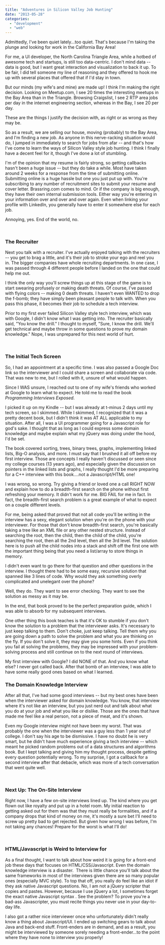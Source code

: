 ```yaml
---
title: "Adventures in Silicon Valley Job Hunting"
date: "2013-05-28"
categories: 
  - "development"
  - "web"
---
```


Admittedly, I've been quiet lately...too quiet. That's because I'm taking the plunge and looking for work in the California Bay Area!

For me, a UI developer, the North Carolina Triangle Area, while a hotbed of awesome tech and startups, is still too data-centric. I don't mind data -- data is good, but I want great interaction and visualization to back it up. To be fair, I did tell someone my line of reasoning and they offered to hook me up with several places that offered that if I'd stay in town.

But our minds (my wife's and mine) are made up! I think I'm making the right decision. Looking on Meetup.com, I see 20 times the interesting meetups in the Bay Area than in the Triangle. Browsing Craigslist, I see 2 RTP area jobs per day in the internet engineering section, whereas in the Bay, I see 20 per day.

These are the things I justify the decision with, as right or as wrong as they may be.

So as a result, we are selling our house, moving (probably) to the Bay Area, and I'm finding a new job. As anyone in this nerve-racking situation would do, I jumped in immediately to search for jobs from afar -- and that's how I've come to learn the ways of Silicon Valley style job hunting. I think I finally have a decent feel for it, though I've done a lot of stumbling.

I'm of the opinion that my resume is fairly strong, so getting callbacks hasn't been a huge issue -- but they do take a while. Most have taken around 2 weeks for a response from the time of submitting online. Submitting online is a huge hassle but one you just put up with. You're subscribing to any number of recruitment sites to submit your resume and cover letter. Brassring.com comes to mind. Or if the company is big enough, they have their own internal submission tools. Either way you're entering in your information over and over and over again. Even when linking your profile with LinkedIn, you generally have to enter it somewhere else for each job.

Annoying, yes. End of the world, no.

 

### The Recruiter

Next you talk with a recruiter. I've actually enjoyed talking with the recruiters -- you get to brag a little, and it's their job to stroke your ego and reel you in. The bigger companies have whole recruiting departments. In one case, I was passed through 4 different people before I landed on the one that could help me out.

I think the only way you'll screw things up at this stage of the game is to start swearing profusely or making death threats. Of course, I've passed with flying colors -- making 0 death threats. I haven't even WANTED to drop the f-bomb; they have simply been pleasant people to talk with. When you pass this phase, it becomes their job to schedule a tech interview.

Prior to my first ever failed Silicon Valley style tech interview, which was with Google, I didn't know what I was getting into. The recruiter basically said, "You know the drill." I thought to myself, "Sure, I know the drill. We'll get technical and maybe throw in some questions to prove my domain knowledge." Nope, I was unprepared for this next world of hurt.

 

### The Initial Tech Screen

So, I had an appointment at a specific time. I was also passed a Google Doc link so the interviewer and I could share a screen and collaborate via code. That was new to me, but I rolled with it, unsure of what would happen.

Since I WAS unsure, I reached out to one of my wife's friends who worked at Google to learn what to expect. He told me to read the book _Programming Interviews Exposed_.

I picked it up on my Kindle -- but I was already at t-minus 2 days until my tech screen, so I skimmed. While I skimmed, I recognized that it was a pretty decent book, but I didn't think it was AT ALL applicable to my situation. After all, I was a UI programmer going for a Javascript role for god's sake. I thought that as long as I could express some domain knowledge and maybe explain what my jQuery was doing under the hood, I'd be set.[](http://www.amazon.com/Programming-Interviews-Exposed-Secrets-Landing/dp/1118261364/ref=sr_1_1?ie=UTF8&qid=1369700787&sr=8-1&keywords=programming+interviews+exposed)

The book covered sorting, trees, binary trees, graphs, implementing linked lists, Big-O analysis, and more. I must say that I brushed it all off before my first interview. Those are concepts I really haven't discussed or seen since my college courses (13 years ago), and especially given the discussion on pointers in the linked lists and graphs, I really thought I'd be more preparing for a C++ interview with this book....not a Javascript/HTML one!

I was wrong, so wrong. Try giving a friend or loved one a call RIGHT NOW and explain how to do a breadth-first search on the phone without first refreshing your memory. It didn't work for me. BIG FAIL for me in fact. In fact, the breadth-first search problem is a great example of what to expect on a couple different levels.

For me, being asked that proved that not all code you'll be writing in the interview has a sexy, elegant solution when you're on the phone with your interviewer. For those that don't know breadth-first search, you're basically taking a tree like an XML file or any other nested structure. Instead of searching the root, then the child, then the child of the child, you're searching the root, then all the 2nd level, then all the 3rd level. The solution here is to push all the child nodes into a stack and shift off the first one with the important thing being that you need a list/array to store things in memory.

I didn't even want to go there for that question and other questions in the interview. I thought there had to be some easy, recursive solution that spanned like 3 lines of code. Why would they ask something overly complicated and unelegant over the phone?

Well, they do. They want to see error checking. They want to see the solution as messy as it may be.

In the end, that book proved to be the perfect preparation guide, which I was able to absorb for my subsequent interviews.

One other thing this book teaches is that it's OK to stumble if you don't know the solution to a problem that the interviewer asks. It's necessary to just keep talking to them. Don't choke, just keep talking. Tell them why you are going down a path to solve the problem and what you are thinking on the fly. If you don't solve it, they may give you some hints. Even if you think you fail at solving the problems, they may be impressed with your problem-solving process and still continue on to the next round of interviews.

My first interview with Google? I did NONE of that. And you know what else? I never got called back. After that bomb of an interview, I was able to have some really good ones based on what I learned.

### The Domain Knowledge Interview

After all that, I've had some good interviews -- but my best ones have been when the interviewer asked for domain knowledge. You know, that interview where it's not like an interview, but you just nerd out and talk about what you do at your job and what you like or dislike. Those are the ones that have made me feel like a real person, not a piece of meat, and it's shown.

Even my Google interview might not have been my worst. That was probably the one when the interviewer was a guy less than 1 year out of college. I don't say his age to be dismissive. I have no doubt he is very smart, but he didn't have much experience giving a tech interview -- which meant he picked random problems out of a data structures and algorithms book. But I kept talking and giving him my thought process, despite getting every question potentially wrong. To my surprise, I got a callback for a second interview after that debacle, which was more of a tech conversation that went quite well.

 

### Next Up: The On-Site Interview

Right now, I have a few on-site interviews lined up. The kind where you get flown out like royalty and put up in a hotel room. My initial reaction to getting asked out for them was that they must really be formalities, and if a company drops that kind of money on me, it's mostly a sure bet I'll need to screw up pretty bad to get rejected. But given how wrong I was before, I'm not taking any chances! Prepare for the worst is what I'll do!

 

### HTML/Javascript is Weird to Interview for

As a final thought, I want to talk about how weird it is going for a front-end job these days that focuses on HTML/CSS/Javascript. Even the domain knowledge interview is a disaster.  There is little chance you'll talk about the same frameworks in most of the interviews given there are so many popular ones (especially MVC style). To top that off, you really do feel like an idiot if they ask native Javascript questions. No, I am not a jQuery scripter that copies and pastes. However, because I use jQuery a lot, I sometimes forget the exact native Javascript syntax . See the problem? To prove you're a bad-ass Javascripter, you must recite things you never use in your day-to-day life.

I also got a rather nice interviewer once who unfortunately didn't really know a thing about Javascript/UI. I ended up switching gears to talk about Java and back-end stuff. Front-enders are in demand, and as a result, you might be interviewed by someone sorely needing a front-ender...to the point where they have none to interview you properly!
